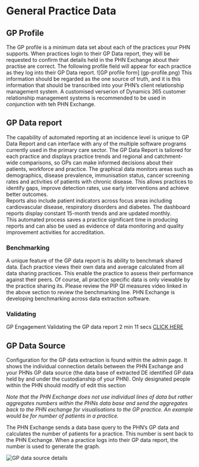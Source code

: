 # General Practice Data

## GP Profile
The GP profile is a minimum data set about each of the practices your PHN supports. 
When practices login to their GP Data report, they will be requested to confirm that details held in the PHN Exchange about their practise are correct. The following profile field will appear for each practice as they log into their GP Data report.
![GP profile form] (gp-profile.png)
This information should be regarded as the one source of truth, and it is this information that should be transcribed into your PHN’s client relationship management system. A customised verserion of Dynamics 365 customer relationship management systems is recommended to be used in conjunction with teh PHN Exchange.

## GP Data report
The capability of automated reporting at an incidence level is unique to GP Data Report and can interface with any of the multiple software programs currently used in the primary care sector. 
The GP Data Report is tailored for each practice and displays practice trends and regional and catchment-wide comparisons, so GPs can make informed decisions about their patients, workforce and practice. 
The graphical data monitors areas such as demographics, disease prevalence, immunisation status, cancer screening rates and activities of patients with chronic disease. This allows practices to identify gaps, improve detection rates, use early interventions and achieve better outcomes.  
Reports also include patient indicators across focus areas including cardiovascular disease, respiratory disorders and diabetes. 
The dashboard reports display constant 15-month trends and are updated monthly.  
This automated process saves a practice significant time in producing reports and can also be used as evidence of data monitoring and quality improvement activities for accreditation.

### Benchmarking
A unique feature of the GP data report is its ability to benchmark shared data. Each practice views their own data and  average calculated from all data sharing practices. This enable the practice to assess their performance against their peers. Of course, all practice specific data is only viewable by the practice sharing its. Please review the PIP QI measures video linked in the above section to review the benchmarking line. PHN Exchange is developing benchmarking across data extraction software.

### Validating
GP Engagement Validating the GP data report 2 min 11 secs [CLICK HERE](https://youtu.be/eWFtcGspuEY)

## GP Data Source
Configuration for the GP data extraction is found within the admin page. It shows the individual connection details between the PHN Exchange and your PHNs GP data source (the data base of extracted DE identified GP data held by and under the custodianship of your PHN). Only designated people within the PHN should modify of edit this section

*Note that the PHN Exchange does not use individual lines of data but rather aggregates numbers within the PHNs data base and send the aggregates back to the PHN exchange for visualisations to the GP practice. An example would be for number of patients in a practice.*

The PHN Exchange sends a data base query to the PHN’s GP data and calculates the number of patients for a practice. This number is sent back to the PHN Exchange. When a practice logs into their GP data report, the number is used to generate the graph.

![GP data source details](gp-datasource.png)
